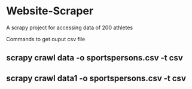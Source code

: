 # Website-Scraper

A scrapy project for accessing data of 200 athletes

Commands to get ouput csv file

## scrapy crawl data -o sportspersons.csv -t csv
## scrapy crawl data1 -o sportspersons.csv -t csv
